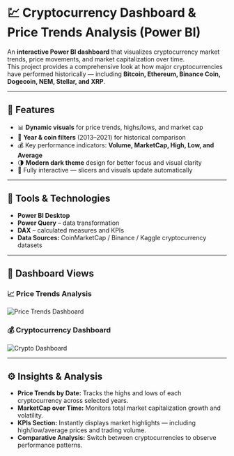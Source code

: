 # 💹 Cryptocurrency Dashboard & Price Trends Analysis (Power BI)

An **interactive Power BI dashboard** that visualizes cryptocurrency market trends, price movements, and market capitalization over time.  
This project provides a comprehensive look at how major cryptocurrencies have performed historically — including **Bitcoin, Ethereum, Binance Coin, Dogecoin, NEM, Stellar, and XRP**.

---

## 🚀 Features

- 📊 **Dynamic visuals** for price trends, highs/lows, and market cap  
- 🧭 **Year & coin filters** (2013–2021) for historical comparison  
- 💰 Key performance indicators: **Volume, MarketCap, High, Low, and Average**  
- 🌗 **Modern dark theme** design for better focus and visual clarity  
- 🔄 Fully interactive — slicers and visuals update automatically  

---

## 🧠 Tools & Technologies

- **Power BI Desktop**
- **Power Query** – data transformation  
- **DAX** – calculated measures and KPIs  
- **Data Sources:** CoinMarketCap / Binance / Kaggle cryptocurrency datasets  

---

## 📸 Dashboard Views

### 📈 Price Trends Analysis
![Price Trends Dashboard](Cryptocurrency-Dashboard-Price-Trends-Analysis/price_trends.png)

### 💰 Cryptocurrency Dashboard
![Crypto Dashboard](Cryptocurrency-Dashboard-Price-Trends-Analysis/crypto_dashboard.png)

---

## ⚙️ Insights & Analysis

- **Price Trends by Date:** Tracks the highs and lows of each cryptocurrency across selected years.  
- **MarketCap over Time:** Monitors total market capitalization growth and volatility.  
- **KPIs Section:** Instantly displays market highlights — including high/low/average prices and trading volume.  
- **Comparative Analysis:** Switch between cryptocurrencies to observe performance patterns.
